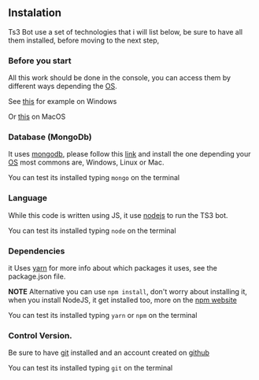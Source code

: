 ## Instalation

Ts3 Bot use a set of technologies that i will list below, be sure to have all them installed, before moving to the next step,

### Before you start

All this work should be done in the console, you can access them by different ways depending the [OS](https://en.wikipedia.org/wiki/List_of_operating_systems).

See [this](https://www.howtogeek.com/235101/10-ways-to-open-the-command-prompt-in-windows-10/) for example on Windows

Or [this](https://macpaw.com/how-to/use-terminal-on-mac) on MacOS

### Database (MongoDb)

It uses [mongodb](https://www.mongodb.com/), please follow this [link](https://docs.mongodb.com/manual/installation/) and install the one depending your [OS](https://en.wikipedia.org/wiki/List_of_operating_systems) most commons are, Windows, Linux or Mac.

You can test its installed typing `mongo` on the terminal

### Language

While this code is written using JS, it use [nodejs](https://nodejs.org/en/) to run the TS3 bot.

You can test its installed typing `node` on the terminal

### Dependencies

it Uses [yarn](https://yarnpkg.com/lang/en/) for more info about which packages it uses, see the package.json file.

**NOTE** Alternative you can use `npm install`, don't worry about installing it, when you install NodeJS, it get installed too, more on the [npm website](https://www.npmjs.com/)

You can test its installed typing `yarn` or `npm` on the terminal

### Control Version.

Be sure to have [git](https://git-scm.com/) installed and an account created on [github](https://github.com/) 

You can test its installed typing `git` on the terminal
